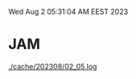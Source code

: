Wed Aug  2 05:31:04 AM EEST 2023
# JAM
<a href='./cache/202308/02_05.log'>./cache/202308/02_05.log</a>
